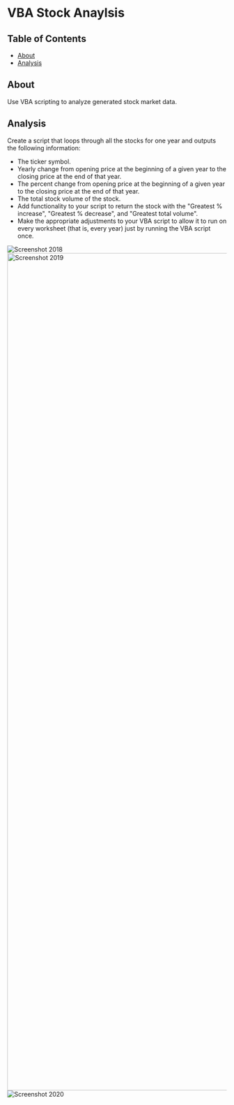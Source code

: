 # VBA Stock Anaylsis

## Table of Contents

- [About](#about)
- [Analysis](#analysis)

## About

Use VBA scripting to analyze generated stock market data.

## Analysis

Create a script that loops through all the stocks for one year and outputs the following information:

* The ticker symbol.
* Yearly change from opening price at the beginning of a given year to the closing price at the end of that year.
* The percent change from opening price at the beginning of a given year to the closing price at the end of that year.
* The total stock volume of the stock.
* Add functionality to your script to return the stock with the "Greatest % increase", "Greatest % decrease", and "Greatest total volume". 
* Make the appropriate adjustments to your VBA script to allow it to run on every worksheet (that is, every year) just by running the VBA script once.

![Screenshot 2018](https://user-images.githubusercontent.com/10196762/209717429-055e3378-e58e-433e-aece-4a89e1cb6184.png)
<img width="1917" alt="Screenshot 2019" src="https://user-images.githubusercontent.com/10196762/209717547-63a6b848-5736-43ce-8a44-45cd0445868a.png">
![Screenshot 2020](https://user-images.githubusercontent.com/10196762/209717539-f1325cd7-a243-40fe-937d-697f451cd466.png)
